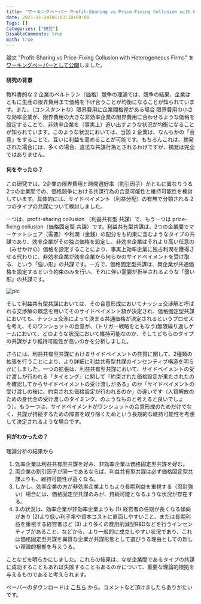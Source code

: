 ```yaml
---
title: "ワーキングペーパー Profit-Sharing vs Price-Fixing Collusion with Heterogeneous Firms を公開しました"
date: 2021-11-24T01:03:18+09:00
Tags: []
Categories: ["研究"]
DisableComments: true
math: true
---
```


論文 "Profit-Sharing vs Price-Fixing Collusion with Heterogeneous Firms" を[ワーキングペーパーとして公開](https://mpra.ub.uni-muenchen.de/110800/)しました。

#### 研究の背景

教科書的な 2 企業のベルトラン（価格）競争の理論では、競争の結果、企業はともに生産の限界費用まで価格を下げ合うことが均衡になることが知られています。また、（コンスタントな）限界費用に企業間格差がある場合<!--more--> 限界費用の小さな効率企業が、限界費用の大きな非効率企業の限界費用に合わせるような価格を設定することで、非効率企業を（事実上）追い出すような状況が均衡になることが知られています。このような状況においては、当該 2 企業は、なんらかの「合意」をすることで、互いに利益を高めることが可能です。もちろんこれは、摘発された場合には、多くの場合、違法な共謀行為とされるわけですが、摘発は完全ではありません。

#### 何をやったの？

この研究では、2企業の限界費用と時間選好率（割引因子）がともに異なりうる 2つの企業間での、価格競争における共謀行為の合意可能性と維持可能性を検討しています。具体的には、サイドペイメント（利益分配）の有無で分類される 2つのタイプの共謀について検討しました。

一つは、profit-sharing collusion （利益共有型 共謀）で、もう一つは price-fixing collusion（価格固定型 共謀）です。利益共有型共謀は、2つの企業間でマーケットシェア（需要）や利潤（金銭）の配分をも約束に含むようなタイプの共謀であり、効率企業がその独占価格を設定し、非効率企業はそれより高い任意の（みせかけの）価格を設定することにより、事実上効率企業に独占利潤を獲得させる代わりに、非効率企業が効率企業から何らかのサイドペイメントを受け取る、という「強い形」の共謀です。一方で、価格固定型共謀は、両企業が共通価格を設定するという約束のみを行い、それに伴い需要が折半されるような「弱い形」の共謀です。

![pic](/images/image20211124.png)

そして利益共有型共謀においては、その合意形成においてナッシュ交渉解と呼ばれる交渉解の概念を用いてそのサイドペイメント額が決定され、価格固定型共謀においても、ナッシュ交渉によって決まる共通価格が決定されるというプロセスを考え、そのワンショットの合意が、（トリガー戦略をともなう)無限繰り返しゲームにおいて、どのような状況において維持可能なのか、そしてどちらのタイプの共謀がより維持可能性が高いのかを分析しました。

さらには、利益共有型共謀におけるサイドペイメントの性質に関して、2種類の拡張を行うことにより、より詳細に利益共有型共謀のインセンティブ構造を明らかにしました。一つの拡張は、利益共有型共謀において、サイドペイメントの受け渡しが行われる「タイミング」に関して「約束された価格設定が果たされたのを確認してからサイドペイメントの受け渡しがある」のか「サイドペイメントの受け渡しの後に、約束された価格設定が行われるのか」の違いです（人質解放のための身代金の受け渡しのタイミング、のようなものと考えると良いでしょう）。もう一つは、サイドペイメントがワンショットの合意形成のためだけでなく、共謀が持続するための障害を取り除くためという長期的な維持可能性を考慮して決定されるような場合です。

#### 何がわかったの？

理論分析の結果から

1. 効率企業は利益共有型共謀を好み、非効率企業は価格固定型共謀を好む。
1. 両企業の割引因子が同一であるならば、利益共有型共謀は必ず価格固定型共謀よりも、維持可能性が高くなる。
1. しかし、効率企業の方が非効率企業よりもより長期利益を重視する（忍耐強い）場合には、価格固定型共謀のみが、持続可能となるような状況が存在する。
1. 3.の状況は、効率企業が非効率企業よりも (1) 経営者の任期が長くなる傾向があり (2)より低い利子率や資本コストに直面しやすいこと、または長期利益を重視する経営者ほど (3) より多くの費用削減型R&Dなどを行うインセンティブがあること、などから、より一般的に成立しやすい状況であり、これは価格固定型共謀を異質な企業が共謀形態として選びうる理由としての新しい理論的根拠を与えうる。

ことなどを明らかにしました。これらの結果は、なぜ企業間であるタイプの共謀に成功することもあれば失敗することもあるのかについて、重要な理論的根拠を与えるものであると考えられます。

ペーパーのダウンロードは [こちら](https://mpra.ub.uni-muenchen.de/110800/) から。コメントなど頂けましたらありがたいです。
